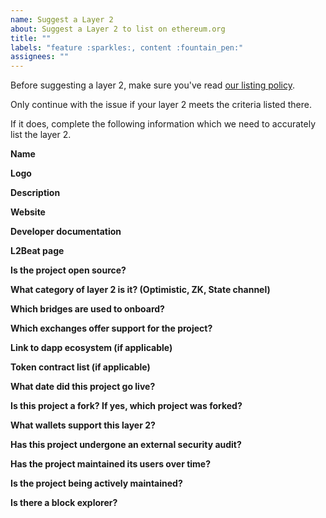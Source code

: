 ```yaml
---
name: Suggest a Layer 2
about: Suggest a Layer 2 to list on ethereum.org
title: ""
labels: "feature :sparkles:, content :fountain_pen:"
assignees: ""
---
```


Before suggesting a layer 2, make sure you've read [our listing policy](/contributing/adding-layer-2/).

Only continue with the issue if your layer 2 meets the criteria listed there.

If it does, complete the following information which we need to accurately list the layer 2.

**Name**

<!-- Please provide the official name of the layer 2-->

**Logo**

<!-- Please provide a hi-res SVG or transparent PNG -->

**Description**

<!-- Please provide a 1-2 sentence (240 character max) of the layer 2. -->

**Website**

<!-- Please provide a URL to the website for the layer 2 -->

**Developer documentation**

<!-- Please provide a URL to developer docs for the layer 2 -->

**L2Beat page**

<!-- Please provide the link to the layer 2s page on L2BEAT-->

**Is the project open source?**

<!-- If yes, please provide a link to the repository -->

**What category of layer 2 is it? (Optimistic, ZK, State channel)**

<!-- Please provide some information on what kind of layer 2 this is -->

**Which bridges are used to onboard?**

<!-- Please provide some information on how to bridge assets onto this layer 2 -->

**Which exchanges offer support for the project?**

<!-- If there is exchange support for deposits/withdrawals, please provide information for this -->

**Link to dapp ecosystem (if applicable)**

<!-- Please provide a link to the dapp ecosystem. (ex: https://portal.arbitrum.one/, https://www.optimism.io/apps/all) -->

**Token contract list (if applicable)**

<!-- Since assets will have a new address on layer 2, if there is a token list resource available please share  -->

**What date did this project go live?**

<!-- Please provide proof to substantiate this date -->

**Is this project a fork? If yes, which project was forked?**

<!-- Please provide information about if this project is a fork -->

**What wallets support this layer 2?**

<!-- Please list wallets that support this network -->

**Has this project undergone an external security audit?**

<!-- Please provide a link to a report or repo. If you haven't been audited but think your layer 2 should be listed anyway, explain here. -->

**Has the project maintained its users over time?**

<!-- Please provide supporting information such as TVL history, transaction statistics, and whether it is used by known companies or projects. -->

**Is the project being actively maintained?**

<!-- Is there an active team developing the project? -->

**Is there a block explorer?**

<!-- Is there a block explorer for the network? -->

